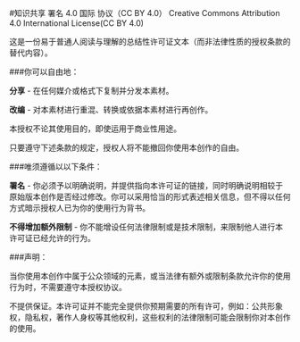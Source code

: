 #知识共享 署名 4.0 国际 协议（CC BY 4.0）
Creative Commons Attribution 4.0 International License(CC BY 4.0)

这是一份易于普通人阅读与理解的总结性许可证文本（而非法律性质的授权条款的替代内容）。

###你可以自由地：

**分享** - 在任何媒介或格式下复制并分发本素材。

**改编** - 对本素材进行重混、转换或依据本素材进行再创作。

本授权不论其使用目的，即使运用于商业性用途。

只要遵守下述条款的规定，授权人将不能撤回你使用本创作的自由。

###唯须遵循以以下条件：

**署名** - 你必须予以明确说明，并提供指向本许可证的链接，同时明确说明相较于原始版本创作是否经过修改。你可以采用恰当的形式表述相关信息，但不得以任何方式暗示授权人已为你的使用行为背书。

**不得增加额外限制** - 你不能增设任何法律限制或是技术限制，来限制他人进行本许可证已经允许的行为。

###声明：

当你使用本创作中属于公众领域的元素，或当法律有额外或限制条款允许你的使用行为时，不需要遵守本授权协议。

不提供保证。本许可证并不能完全提供你预期需要的所有许可，例如：公共形象权，隐私权，著作人身权等其他权利，这些权利的法律限制可能会限制你对本创作的使用。

